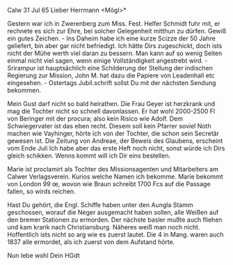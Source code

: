  Calw 31 Jul 65
Lieber Herrmann <Mögl>*

Gestern war ich in Zwerenberg zum Miss. Fest. Helfer Schmidt fuhr mit, er rechnete es sich zur Ehre, bei solcher Gelegenheit mitthun zu dürfen. Gewiß ein gutes Zeichen. - Ins Daheim habe ich eine kurze Scizze der 50 Jahre geliefert, bin aber gar nicht befriedigt. Ich hätte Dirs zugeschickt, doch ists nicht der Mühe werth viel daran zu bessern. Man kann auf so wenig Seiten einmal nicht viel sagen, wenn einige Vollständigkeit angestrebt wird. - Srirampur ist hauptsächlich eine Schilderung der Stellung der indischen Regierung zur Mission, John M. hat dazu die Papiere von Leadenhall etc eingesehen. - Ostertags Jubil.schrift sollst Du mit der nächsten Sendung bekommen.

Mein Gust darf nicht so bald heirathen. Die Frau Geyer ist herzkrank und mag die Tochter nicht so schnell davonlassen. Er hat wohl 2000-2500 Fl von Beringer mit der procura; also kein Risico wie Adolf. Dem Schwiegervater ist das eben recht. Diesem soll kein Pfarrer soviel Noth machen wie Vayhinger, hörte ich von der Tochter, die schon sein Secretär gewesen ist. 
Die Zeitung von Andreae, der Beweis des Glaubens, erscheint vom Ende Juli Ich habe aber das erste Heft noch nicht, sonst würde ich Dirs gleich schikken. Wenns kommt will ich Dir eins bestellen.

Marie ist proclamirt als Tochter des Missionsagenten und Mitarbeiters am Calwer Verlagsverein. Kurios welche Namen ich bekomme. Marie bekommt von London 99 œ, wovon wie Braun schreibt 1700 Fcs auf die Passage fallen, so wirds reichen.

Hast Du gehört, die Engl. Schiffe haben unter den Aungla Stamm geschossen, worauf die Neger ausgemacht haben sollen, alle Weißen auf den bremer Stationen zu ermorden. Der nächste basler mußte auch fliehen und kam krank nach Christiansburg. Näheres weiß man noch nicht. Hoffentlich ists nicht so arg wie es zuerst lautet. Die 4 in Mang. waren auch 1837 alle ermordet, als ich zuerst von dem Aufstand hörte.

 Nun lebe wohl
 Dein HGdt

